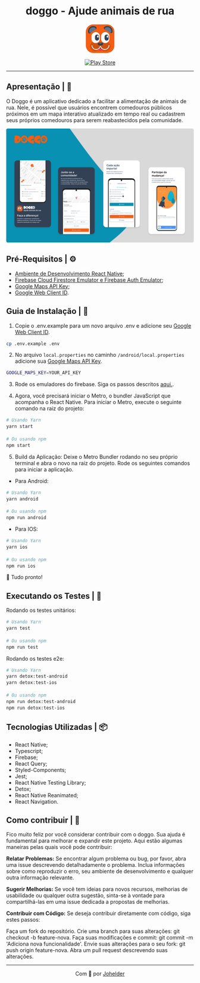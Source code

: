 <h1 align="center">doggo - Ajude animais de rua</h1>

<div align="center">

![](./.github/doggo-icon.png)

  <a href="https://play.google.com/store/apps/details?id=com.doggo">
  
  ![Play Store](https://img.shields.io/badge/Google_Play-414141?style=for-the-badge&logo=google-play&logoColor=white)
    
  </a>
</div>

---

## Apresentação | 📖

O Doggo é um aplicativo dedicado a facilitar a alimentação de animais de rua. Nele, é possível que usuários encontrem comedouros públicos próximos em um mapa interativo atualizado em tempo real ou cadastrem seus próprios comedouros para serem reabastecidos pela comunidade.

![](./.github/doggo-presentation.png)

## Pré-Requisitos | ⚙️

- [Ambiente de Desenvolvimento React Native](https://reactnative.dev/docs/environment-setup);
- [Firebase Cloud Firestore Emulator e Firebase Auth Emulator](https://rnfirebase.io/firestore/emulator#running-the-emulator);
- [Google Maps API Key](https://developers.google.com/maps/documentation/javascript/get-api-key);
- [Google Web Client ID](https://console.developers.google.com/apis/credentials).

## Guia de Instalação | 🔨

1. Copie o .env.example para um novo arquivo .env e adicione seu [Google Web Client ID](https://console.developers.google.com/apis/credentials).

```bash
cp .env.example .env
```

2. No arquivo `local.properties` no caminho `/android/local.properties` adicione sua [Google Maps API Key](https://developers.google.com/maps/documentation/javascript/get-api-key).

```bash
GOOGLE_MAPS_KEY=YOUR_API_KEY
```

3. Rode os emuladores do firebase. Siga os passos descritos [aqui.](https://rnfirebase.io/firestore/emulator#running-the-emulator).

4. Agora, você precisará iniciar o Metro, o bundler JavaScript que acompanha o React Native. Para iniciar o Metro, execute o seguinte comando na raiz do projeto:

```bash
# Usando Yarn
yarn start

# Ou usando npm
npm start
```

5. Build da Aplicação: Deixe o Metro Bundler rodando no seu próprio terminal e abra o novo na raiz do projeto. Rode os seguintes comandos para iniciar a aplicação.

- Para Android:
```bash
# Usando Yarn
yarn android

# Ou usando npm
npm run android
```

- Para IOS:
```bash
# Usando Yarn
yarn ios

# Ou usando npm
npm run ios
```

:tada: Tudo pronto!

## Executando os Testes | 🧪

Rodando os testes unitários:

```bash
# Usando Yarn
yarn test

# Ou usando npm
npm run test
```

Rodando os testes e2e:
```bash
# Usando Yarn
yarn detox:test-android
yarn detox:test-ios

# Ou usando npm
npm run detox:test-android
npm run detox:test-ios
```

## Tecnologias Utilizadas | 📦

- React Native;
- Typescript;
- Firebase;
- React Query;
- Styled-Components;
- Jest;
- React Native Testing Library;
- Detox;
- React Native Reanimated;
- React Navigation.

## Como contribuir | 🤝

Fico muito feliz por você considerar contribuir com o doggo. Sua ajuda é fundamental para melhorar e expandir este projeto. Aqui estão algumas maneiras pelas quais você pode contribuir:

**Relatar Problemas:** Se encontrar algum problema ou bug, por favor, abra uma issue descrevendo detalhadamente o problema. Inclua informações sobre como reproduzir o erro, seu ambiente de desenvolvimento e qualquer outra informação relevante.

**Sugerir Melhorias:** Se você tem ideias para novos recursos, melhorias de usabilidade ou qualquer outra sugestão, sinta-se à vontade para compartilhá-las em uma issue dedicada a propostas de melhorias.

**Contribuir com Código:** Se deseja contribuir diretamente com código, siga estes passos:

Faça um fork do repositório.
Crie uma branch para suas alterações: git checkout -b feature-nova.
Faça suas modificações e commit: git commit -m 'Adiciona nova funcionalidade'.
Envie suas alterações para o seu fork: git push origin feature-nova.
Abra um pull request descrevendo suas alterações.

---

<p align="center">Com 🧡 por <a href="https://www.linkedin.com/in/johelder/">Johelder</a></p>
